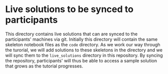 # Live solutions to be synced to participants

This directory contains live solutions that can are synced to the participants' machines via git. Initially this directory will contain the same skeleton notebook files as the `code` directory. As we work our way through the turorial, we will add solutions to these skeletons in the directory and we will sync them to the `live_solutions` directory in this repository. By syncing the repository, participants' will thus be able to access a sample solution that grows as the tutorial progresses.
